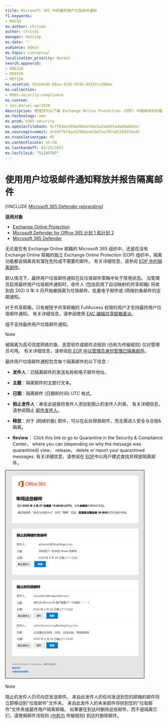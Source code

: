 ```yaml
---
title: Microsoft 365 中的最终用户垃圾邮件通知
f1.keywords:
- NOCSH
ms.author: chrisda
author: chrisda
manager: dansimp
ms.date: ''
audience: Admin
ms.topic: conceptual
localization_priority: Normal
search.appverid:
- MOE150
- MED150
- MET150
ms.assetid: 56de4ed5-b0aa-4195-9f46-033d7cc086bc
ms.collection:
- M365-security-compliance
ms.custom:
- seo-marvel-apr2020
description: 管理员可以了解 Exchange Online Protection (EOP) 中隔离邮件的最终用户垃圾邮件) 。
ms.technology: mdo
ms.prod: m365-security
ms.openlocfilehash: 9cff91be399bd98eb7e6e5a2a6d91a4a8bb602ec
ms.sourcegitcommit: dcb97fbfdae52960ae62b6faa707a05358193ed5
ms.translationtype: MT
ms.contentlocale: zh-CN
ms.lasthandoff: 03/25/2021
ms.locfileid: "51203707"
---
```

# <a name="use-user-spam-notifications-to-release-and-report-quarantined-messages"></a>使用用户垃圾邮件通知释放并报告隔离邮件

[!INCLUDE [Microsoft 365 Defender rebranding](../includes/microsoft-defender-for-office.md)]

**适用对象**
- [Exchange Online Protection](exchange-online-protection-overview.md)
- [Microsoft Defender for Office 365 计划 1 和计划 2](defender-for-office-365.md)
- [Microsoft 365 Defender](../defender/microsoft-365-defender.md)

无论是在有 Exchange Online 邮箱的 Microsoft 365 组织中，还是在没有 Exchange Online 邮箱的独立 Exchange Online Protection (EOP) 组织中，隔离功能都会隔离具有潜在危险或不需要的邮件。 有关详细信息，请参阅 [EOP 中的隔离邮件](quarantine-email-messages.md)。

默认情况下，最终用户垃圾邮件通知在反垃圾邮件策略中处于禁用状态。 当管理员启用[](configure-your-spam-filter-policies.md#configure-end-user-spam-notifications)最终用户垃圾邮件通知时，收件人 (包括启用了自动映射的共享邮箱) 将收到自 202) 0 年 4 月开始被隔离为垃圾邮件、批量电子邮件或 (网络钓鱼邮件的定期通知。

对于共享邮箱，只有被授予共享邮箱的 FullAccess 权限的用户才支持最终用户垃圾邮件通知。 有关详细信息，请参阅使用 [EAC 编辑共享邮箱委派](/Exchange/collaboration-exo/shared-mailboxes#use-the-eac-to-edit-shared-mailbox-delegation)。

组不支持最终用户垃圾邮件通知。

> [!NOTE]
> 被隔离为高可信度网络钓鱼、恶意软件或邮件流规则 (也称为传输规则) 仅对管理员可用。 有关详细信息，请参阅[在 EOP 中以管理员身份管理已隔离邮件](manage-quarantined-messages-and-files.md)。

最终用户垃圾邮件通知包含每个隔离邮件的以下信息：

- **发件人**：已隔离邮件的发送名称和电子邮件地址。

- **主题**：隔离邮件的主题行文本。

- **日期**：隔离邮件 (日期和时间) UTC 格式。

- **阻止发件人**：单击此链接将发件人添加到阻止的发件人列表。 有关详细信息，请参阅阻止 [邮件发件人](https://support.microsoft.com/office/b29fd867-cac9-40d8-aed1-659e06a706e4)。

- **释放**：对于 (网络钓鱼) 邮件，可以在此处释放邮件，而无需进入安全与合规&隔离。

- **Review**： Click this link to go to Quarantine in the Security & Compliance Center， where you can (depending on why the message was quarantined) view， release， delete or report your quarantined messages. 有关详细信息，请参阅在 [EOP](find-and-release-quarantined-messages-as-a-user.md)中以用户模式查找并释放隔离邮件。

![示例最终用户垃圾邮件通知](../../media/end-user-spam-notification.png)

> [!NOTE]
> 阻止的发件人仍可向您发送邮件。 来自此发件人的任何发送到您的邮箱的邮件将立即移动到"垃圾邮件"文件夹。 来自此发件人的未来邮件将转到您的"垃圾邮件"文件夹或最终用户隔离邮箱。 如果要在到达时删除这些邮件，而不是隔离它们，请使用邮件流规则 [ (也称为](/exchange/security-and-compliance/mail-flow-rules/mail-flow-rules) 传输规则) 到达时删除邮件。